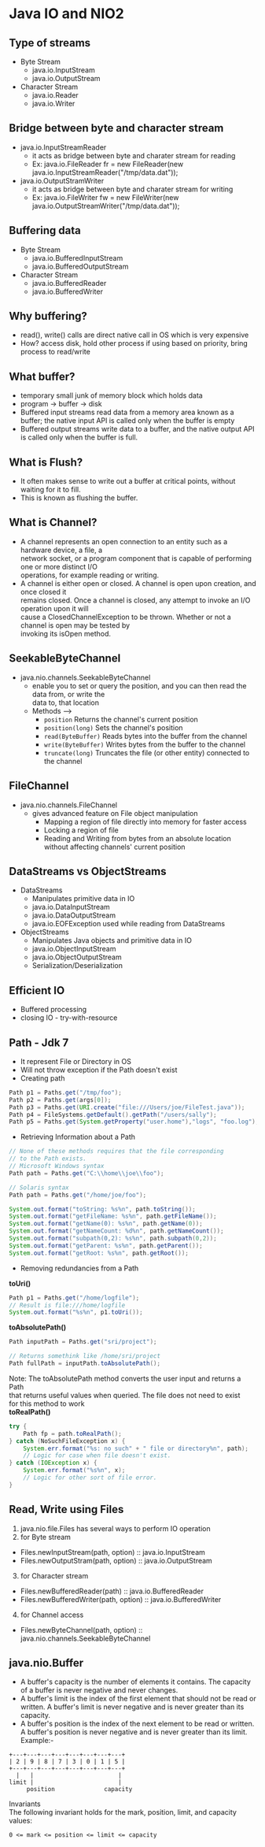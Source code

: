 # Java IO and NIO2


## Type of streams
* Byte Stream
  - java.io.InputStream
  - java.io.OutputStream
* Character Stream
  - java.io.Reader
  - java.io.Writer


## Bridge between byte and character stream
* java.io.InputStreamReader
  - it acts as bridge between byte and charater stream for reading
  - Ex: java.io.FileReader fr = new FileReader(new java.io.InputStreamReader("/tmp/data.dat"));
* java.io.OutputStramWriter
  - it acts as bridge between byte and charater stream for writing
  - Ex: java.io.FileWriter fw = new FileWriter(new java.io.OutputStreamWriter("/tmp/data.dat"));


## Buffering data
* Byte Stream
	- java.io.BufferedInputStream
	- java.io.BufferedOutputStream
* Character Stream
	- java.io.BufferedReader
	- java.io.BufferedWriter


## Why buffering?
* read(), write() calls are direct native call in OS which is very expensive
* How? access disk, hold other process if using based on priority, bring process to read/write


## What buffer?
* temporary small junk of memory block which holds data
* program -> buffer -> disk
* Buffered input streams read data from a memory area known as a buffer; the native input API 
is called only when the buffer is empty
* Buffered output streams write data to a buffer, and the native output API is called only 
when the buffer is full.


## What is Flush?
* It often makes sense to write out a buffer at critical points, without waiting for it to fill. 
* This is known as flushing the buffer. 

## What is Channel?
* A channel represents an open connection to an entity such as a hardware device, a file, a  
network socket, or a program component that is capable of performing one or more distinct I/O  
operations, for example reading or writing.
* A channel is either open or closed. A channel is open upon creation, and once closed it  
remains closed. Once a channel is closed, any attempt to invoke an I/O operation upon it will  
cause a ClosedChannelException to be thrown. Whether or not a channel is open may be tested by  
invoking its isOpen method.


## SeekableByteChannel 
* java.nio.channels.SeekableByteChannel
  - enable you to set or query the position, and you can then read the data from, or write the    
  data to, that location  
  - Methods --> 
    + `position` Returns the channel's current position
	+ `position(long)` Sets the channel's position
	+ `read(ByteBuffer)` Reads bytes into the buffer from the channel
	+ `write(ByteBuffer)` Writes bytes from the buffer to the channel
	+ `truncate(long)` Truncates the file (or other entity) connected to the channel
 
 
## FileChannel
* java.nio.channels.FileChannel
  - gives advanced feature on File object manipulation
    + Mapping a region of file directly into memory for faster access
	+ Locking a region of file
	+ Reading and Writing from bytes from an absolute location without affecting channels' 
	current position


## DataStreams vs ObjectStreams
* DataStreams
	- Manipulates primitive data in IO
	- java.io.DataInputStream
	- java.io.DataOutputStream
	- java.io.EOFException used while reading from DataStreams
* ObjectStreams
	- Manipulates Java objects and primitive data in IO
	- java.io.ObjectInputStream
	- java.io.ObjectOutputStream
	- Serialization/Deserialization


## Efficient IO
* Buffered processing
* closing IO - try-with-resource

## Path - Jdk 7
* It represent File or Directory in OS
* Will not throw exception if the Path doesn't exist
* Creating path
```java
Path p1 = Paths.get("/tmp/foo");
Path p2 = Paths.get(args[0]);
Path p3 = Paths.get(URI.create("file:///Users/joe/FileTest.java"));
Path p4 = FileSystems.getDefault().getPath("/users/sally");
Path p5 = Paths.get(System.getProperty("user.home"),"logs", "foo.log");
```
* Retrieving Information about a Path
```java
// None of these methods requires that the file corresponding
// to the Path exists.
// Microsoft Windows syntax
Path path = Paths.get("C:\\home\\joe\\foo");

// Solaris syntax
Path path = Paths.get("/home/joe/foo");

System.out.format("toString: %s%n", path.toString());
System.out.format("getFileName: %s%n", path.getFileName());
System.out.format("getName(0): %s%n", path.getName(0));
System.out.format("getNameCount: %d%n", path.getNameCount());
System.out.format("subpath(0,2): %s%n", path.subpath(0,2));
System.out.format("getParent: %s%n", path.getParent());
System.out.format("getRoot: %s%n", path.getRoot());
```
* Removing redundancies from a Path

__toUri()__
```java
Path p1 = Paths.get("/home/logfile");
// Result is file:///home/logfile
System.out.format("%s%n", p1.toUri());
```
__toAbsolutePath()__
```java
Path inputPath = Paths.get("sri/project");

// Returns somethink like /home/sri/project
Path fullPath = inputPath.toAbsolutePath();
```
Note: The toAbsolutePath method converts the user input and returns a Path   
that returns useful values when queried. The file does not need to exist  
for this method to work  
__toRealPath()__
```java
try {
    Path fp = path.toRealPath();
} catch (NoSuchFileException x) {
    System.err.format("%s: no such" + " file or directory%n", path);
    // Logic for case when file doesn't exist.
} catch (IOException x) {
    System.err.format("%s%n", x);
    // Logic for other sort of file error.
}
```


## Read, Write using Files
1. java.nio.file.Files has several ways to perform IO operation
2. for Byte stream
 * Files.newInputStream(path, option) :: java.io.InputStream
 * Files.newOutputStram(path, option) :: java.io.OutputStream
3. for Character stream
 * Files.newBufferedReader(path) :: java.io.BufferedReader
 * Files.newBufferedWriter(path, option) :: java.io.BufferedWriter
4. for Channel access
 * Files.newByteChannel(path, option) :: java.nio.channels.SeekableByteChannel


## java.nio.Buffer
* A buffer's capacity is the number of elements it contains.
The capacity of a buffer is never negative and never changes.
* A buffer's limit is the index of the first element that should not 
be read or written. A buffer's limit is never negative and is never greater 
than its capacity.
* A buffer's position is the index of the next element to be read or written. 
A buffer's position is never negative and is never greater than its limit.
Example:-  
```
+---+---+---+---+---+---+---+---+  
| 2 | 9 | 8 | 7 | 3 | 0 | 1 | 5 |  
+---+---+---+---+---+---+---+---+  
  |   |                        |  
limit |                        |  
     position              capacity  
```

Invariants  
The following invariant holds for the mark, position, limit, and capacity values:  
```
0 <= mark <= position <= limit <= capacity
```


